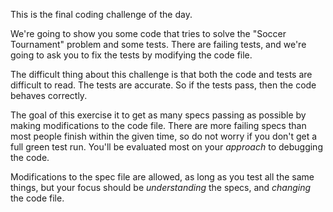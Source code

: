 This is the final coding challenge of the day.

We're going to show you some code that tries to solve the "Soccer Tournament"
problem and some tests. There are failing tests, and we're going to ask you
to fix the tests by modifying the code file.

The difficult thing about this challenge is that both the code and tests are
difficult to read. The tests are accurate. So if the tests pass, then the code
behaves correctly.

The goal of this exercise it to get as many specs passing as possible by making
modifications to the code file. There are more failing specs than most people
finish within the given time, so do not worry if you don't get a full green test
run. You'll be evaluated most on your *approach* to debugging the code.

Modifications to the spec file are allowed, as long as you test all the same things,
but your focus should be *understanding* the specs, and *changing* the code file.